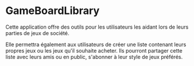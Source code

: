 # GameBoardLibrary
Cette application offre des outils pour les utilisateurs les aidant lors de leurs parties de jeux de société.

Elle permettra également aux utilisateurs de créer une liste contenant leurs propres jeux ou les jeux qu'il souhaite acheter.
Ils pourront partager cette liste avec leurs amis ou en public, s'abonner à leur style de jeux préférés.
